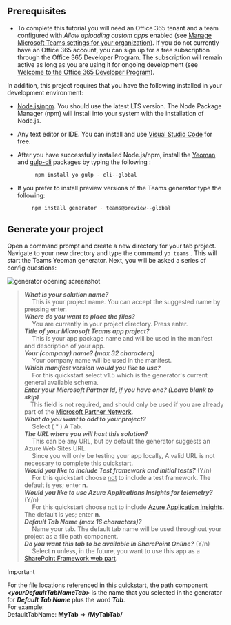 ## Prerequisites

- To complete this tutorial you will need an Office 365 tenant and a team configured with *Allow uploading custom apps* enabled (see [Manage Microsoft Teams settings for your organization](/OfficeDocs-SkypeForBusiness/Teams/enable-features-office-365.md)). If you do not currently have an Office 365 account, you can sign up for a free subscription through the Office 365 Developer Program. The subscription will remain active as long as you are using it for ongoing development (see [Welcome to the Office 365 Developer Program](/OfficeDev/office-dev-program-docs/docs/office-365-developer-program.md)).

In addition, this project requires that you have the following installed in your development environment:

- [Node.js/npm](https://nodejs.org/en/). You should use the latest LTS version. The Node Package Manager (npm) will install into your system with the installation of Node.js.

- Any text editor or IDE. You can install and use [Visual Studio Code](https://code.visualstudio.com/download) for free.

- After you have successfully installed Node.js/npm, install the [Yeoman](https://yeoman.io/) and [gulp-cli](https://www.npmjs.com/package/gulp-cli) packages by typing the following :

```bash
         npm install yo gulp - cli--global
```

- If you prefer to install preview versions of the Teams generator type the following:

```bash
        npm install generator - teams@preview--global
```

## Generate your project

Open a command prompt and create a new directory for your tab project. Navigate to your new directory and type the command `yo teams` . This will start the Teams Yeoman generator. Next, you will be asked a series of config questions:

![generator opening screenshot](/microsoftteams/platform/assets/teamsTabScreen.PNG)

> ***What is your solution name?*** <br>&emsp; This is your project name. You can accept the suggested name by pressing enter.<br>***Where do you want to place the files?*** <br>&emsp; You are currently in your project directory. Press enter.<br>***Title of your Microsoft Teams app project?*** <br>&emsp; This is your app package name and will be used in the manifest and description of your app. <br>***Your (company) name? (max 32 characters)*** <br>&emsp; Your company name will be used in the manifest.<br>***Which manifest version would you like to use?*** <br>&emsp; For this quickstart select v1.5 which is the generator's current general available schema.<br>***Enter your Microsoft Partner Id, if you have one? (Leave blank to skip)*** <br>&emsp;This field is not required, and should only be used if you are already part of the [Microsoft Partner Network](https://partner.microsoft.com). <br>***What do you want to add to your project?*** <br>&emsp; Select ( &ast; ) A Tab.<br>
***The URL where you will host this solution?*** <br>&emsp;
>This can be any URL, but by default the generator suggests an Azure Web Sites URL. <br>&emsp; Since you will only be testing your app locally, A valid URL is not necessary to complete this quickstart.<br>***Would you like to include Test framework and initial tests?*** (Y/n) <br>&emsp; For this quickstart choose <u>not</u> to include a test framework. The default is yes; enter **n**.<br>***Would you like to use Azure Applications Insights for telemetry?*** (Y/n) <br>&emsp; For this quickstart choose <u>not</u> to include [Azure Application Insights](/azure-docs/articles/azure-monitor/app/app-insights-overview.md). The default is yes; enter **n**.<br>***Default Tab Name (max 16 characters)?*** <br>&emsp; Name your tab. The default tab name will be used throughout your project as a file path component.<br>***Do you want this tab to be available in SharePoint Online?*** (Y/n) <br>&emsp; Select **n** unless, in the future, you want to use this app as a [SharePoint Framework web part](/msteams-platform/concepts/tabs/tabs-in-sharepoint).

>[!IMPORTANT]
>For the file locations referenced in this quickstart, the path component  ***<yourDefaultTabNameTab\>*** is the name that you selected in the generator for ***Default Tab Name*** plus the word ***Tab***.
<br>For example:<br>
DefaultTabName: **MyTab** => **/MyTabTab/**

